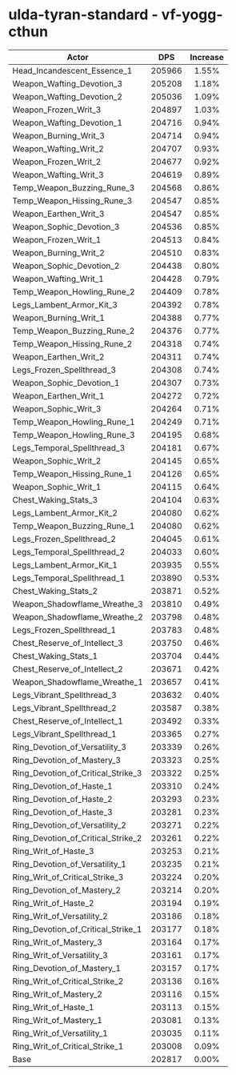 # ulda-tyran-standard - vf-yogg-cthun
| Actor | DPS | Increase |
|---|:---:|:---:|
|Head_Incandescent_Essence_1|205966|1.55%|
|Weapon_Wafting_Devotion_3|205208|1.18%|
|Weapon_Wafting_Devotion_2|205036|1.09%|
|Weapon_Frozen_Writ_3|204897|1.03%|
|Weapon_Wafting_Devotion_1|204716|0.94%|
|Weapon_Burning_Writ_3|204714|0.94%|
|Weapon_Wafting_Writ_2|204707|0.93%|
|Weapon_Frozen_Writ_2|204677|0.92%|
|Weapon_Wafting_Writ_3|204619|0.89%|
|Temp_Weapon_Buzzing_Rune_3|204568|0.86%|
|Temp_Weapon_Hissing_Rune_3|204547|0.85%|
|Weapon_Earthen_Writ_3|204547|0.85%|
|Weapon_Sophic_Devotion_3|204536|0.85%|
|Weapon_Frozen_Writ_1|204513|0.84%|
|Weapon_Burning_Writ_2|204510|0.83%|
|Weapon_Sophic_Devotion_2|204438|0.80%|
|Weapon_Wafting_Writ_1|204428|0.79%|
|Temp_Weapon_Howling_Rune_2|204409|0.78%|
|Legs_Lambent_Armor_Kit_3|204392|0.78%|
|Weapon_Burning_Writ_1|204388|0.77%|
|Temp_Weapon_Buzzing_Rune_2|204376|0.77%|
|Temp_Weapon_Hissing_Rune_2|204318|0.74%|
|Weapon_Earthen_Writ_2|204311|0.74%|
|Legs_Frozen_Spellthread_3|204308|0.74%|
|Weapon_Sophic_Devotion_1|204307|0.73%|
|Weapon_Earthen_Writ_1|204272|0.72%|
|Weapon_Sophic_Writ_3|204264|0.71%|
|Temp_Weapon_Howling_Rune_1|204249|0.71%|
|Temp_Weapon_Howling_Rune_3|204195|0.68%|
|Legs_Temporal_Spellthread_3|204181|0.67%|
|Weapon_Sophic_Writ_2|204145|0.65%|
|Temp_Weapon_Hissing_Rune_1|204126|0.65%|
|Weapon_Sophic_Writ_1|204115|0.64%|
|Chest_Waking_Stats_3|204104|0.63%|
|Legs_Lambent_Armor_Kit_2|204080|0.62%|
|Temp_Weapon_Buzzing_Rune_1|204080|0.62%|
|Legs_Frozen_Spellthread_2|204045|0.61%|
|Legs_Temporal_Spellthread_2|204033|0.60%|
|Legs_Lambent_Armor_Kit_1|203935|0.55%|
|Legs_Temporal_Spellthread_1|203890|0.53%|
|Chest_Waking_Stats_2|203871|0.52%|
|Weapon_Shadowflame_Wreathe_3|203810|0.49%|
|Weapon_Shadowflame_Wreathe_2|203798|0.48%|
|Legs_Frozen_Spellthread_1|203783|0.48%|
|Chest_Reserve_of_Intellect_3|203750|0.46%|
|Chest_Waking_Stats_1|203704|0.44%|
|Chest_Reserve_of_Intellect_2|203671|0.42%|
|Weapon_Shadowflame_Wreathe_1|203657|0.41%|
|Legs_Vibrant_Spellthread_3|203632|0.40%|
|Legs_Vibrant_Spellthread_2|203587|0.38%|
|Chest_Reserve_of_Intellect_1|203492|0.33%|
|Legs_Vibrant_Spellthread_1|203365|0.27%|
|Ring_Devotion_of_Versatility_3|203339|0.26%|
|Ring_Devotion_of_Mastery_3|203323|0.25%|
|Ring_Devotion_of_Critical_Strike_3|203322|0.25%|
|Ring_Devotion_of_Haste_1|203310|0.24%|
|Ring_Devotion_of_Haste_2|203293|0.23%|
|Ring_Devotion_of_Haste_3|203281|0.23%|
|Ring_Devotion_of_Versatility_2|203271|0.22%|
|Ring_Devotion_of_Critical_Strike_2|203261|0.22%|
|Ring_Writ_of_Haste_3|203253|0.21%|
|Ring_Devotion_of_Versatility_1|203235|0.21%|
|Ring_Writ_of_Critical_Strike_3|203224|0.20%|
|Ring_Devotion_of_Mastery_2|203214|0.20%|
|Ring_Writ_of_Haste_2|203194|0.19%|
|Ring_Writ_of_Versatility_2|203186|0.18%|
|Ring_Devotion_of_Critical_Strike_1|203177|0.18%|
|Ring_Writ_of_Mastery_3|203164|0.17%|
|Ring_Writ_of_Versatility_3|203161|0.17%|
|Ring_Devotion_of_Mastery_1|203157|0.17%|
|Ring_Writ_of_Critical_Strike_2|203136|0.16%|
|Ring_Writ_of_Mastery_2|203116|0.15%|
|Ring_Writ_of_Haste_1|203113|0.15%|
|Ring_Writ_of_Mastery_1|203081|0.13%|
|Ring_Writ_of_Versatility_1|203035|0.11%|
|Ring_Writ_of_Critical_Strike_1|203008|0.09%|
|Base|202817|0.00%|
